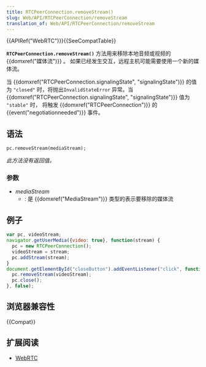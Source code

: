 ```yaml
---
title: RTCPeerConnection.removeStream()
slug: Web/API/RTCPeerConnection/removeStream
translation_of: Web/API/RTCPeerConnection/removeStream
---
```

{{APIRef("WebRTC")}}{{SeeCompatTable}}

**`RTCPeerConnection.removeStream()`** 方法用来移除本地音频或视频的 {{domxref("媒体流")}} 。 如果已经发生交互，远程主机可能需要使用一个新的媒体流。

当 {{domxref("RTCPeerConnection.signalingState", "signalingState")}} 的值为 `"closed"` 时，将抛出`InvalidStateError` 异常。当 {{domxref("RTCPeerConnection.signalingState", "signalingState")}} 值为 `"stable"` 时， 将触发 {{domxref("RTCPeerConnection")}} 的 {{event("negotiationneeded")}} 事件。

## 语法

```plain
pc.removeStream(mediaStream);
```

_此方法没有返回值。_

### 参数

- _mediaStream_
  - : 是 {{domxref("MediaStream")}} 类型的表示要移除的媒体流

## 例子

```js
var pc, videoStream;
navigator.getUserMedia({video: true}, function(stream) {
  pc = new RTCPeerConnection();
  videoStream = stream;
  pc.addStream(stream);
}
document.getElementById("closeButton").addEventListener("click", function(event) {
  pc.removeStream(videoStream);
  pc.close();
}, false);
```

## 浏览器兼容性

{{Compat}}

## 扩展阅读

- [WebRTC](/en-US/docs/Web/Guide/API/WebRTC)
